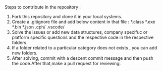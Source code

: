 ﻿Steps to contribute in the repository :

1. Fork this repository and clone it in your local systems.
2. Create a .gitignore file and add below content in that file :
     *.class
     *.exe
     *.bin
     *.json
     .cph/
     .vscode/
3. Solve the issues or add new data structures, company specifuc or platform specific questions and the respective code in the respective folders.
4. If a folder related to a particular category does not exists , you can add new folders.
5. After solving, commit with a descent commit message and then push the code.After that,make a pull request for reviewing.
